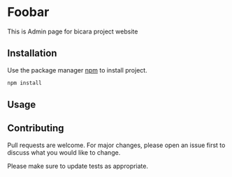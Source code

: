 # Foobar

This is Admin page for bicara project website

## Installation

Use the package manager [npm](https://www.npmjs.com/get-npm) to install project.

```bash
npm install
```

## Usage

## Contributing

Pull requests are welcome. For major changes, please open an issue first to discuss what you would like to change.

Please make sure to update tests as appropriate.
